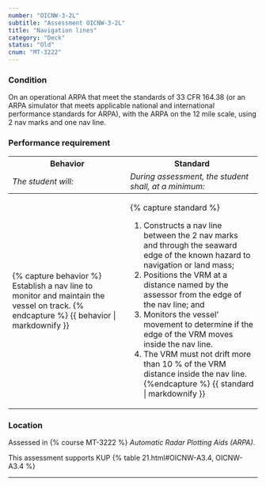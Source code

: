 ```yaml
---
number: "OICNW-3-2L"
subtitle: "Assessment OICNW-3-2L"
title: "Navigation lines"
category: "Deck"
status: "Old"
cnum: "MT-3222"
---
```

### Condition

On an operational ARPA that meet the standards of 33 CFR 164.38 (or an ARPA simulator that meets applicable national and international performance standards for ARPA), with the ARPA on the 12 mile scale, using 2 nav marks and one nav line.

### Performance requirement 

<table width='100%' class='Guidelines'>
 <thead>
 <tr>
     <th class='thirty'>Behavior</th>
     <th class='seventy'>Standard</th>
 </tr>
 <tr>
     <td><em>The student will:</em></td>
     <td><em>During assessment, the student shall, at a minimum:</em></td>
 </tr>
 </thead>
 <tbody>
 

<tr><td>

{% capture behavior %}
Establish a nav line to monitor and maintain the vessel on track.
{% endcapture %}
{{ behavior | markdownify }}

</td><td>

{% capture standard %}
1. Constructs a nav line between the 2 nav marks and through the seaward edge of the known hazard to navigation or land mass;
2. Positions the VRM at a distance named by the assessor from the edge of the nav line; and
3. Monitors the vessel’ movement to determine if the edge of the VRM moves inside the nav line.
4. The VRM must not drift more than 10 % of the VRM distance inside the nav line.
{%endcapture %}
{{ standard | markdownify }}

</td></tr>



 </tbody>
 </table>

### Location

Assessed in  {% course  MT-3222 %}  *Automatic Radar Plotting Aids (ARPA)*.

This assessment supports KUP {% table 21.html#OICNW-A3.4, OICNW-A3.4 %}

***

